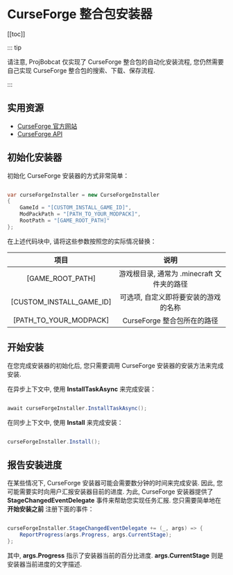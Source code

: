 # CurseForge 整合包安装器

[[toc]]

::: tip

请注意, ProjBobcat 仅实现了 CurseForge 整合包的自动化安装流程, 您仍然需要自己实现 CurseForge 整合包的搜索、下载、保存流程. 

:::

## 实用资源

- [CurseForge 官方网站](https://www.curseforge.com/)
- [CurseForge API](https://docs.curseforge.com/)

## 初始化安装器

初始化 CurseForge 安装器的方式非常简单：

```c#

var curseForgeInstaller = new CurseForgeInstaller
{
    GameId = "[CUSTOM_INSTALL_GAME_ID]",
    ModPackPath = "[PATH_TO_YOUR_MODPACK]",
    RootPath = "[GAME_ROOT_PATH]"
};

```

在上述代码块中, 请将这些参数按照您的实际情况替换：

|                  项目                  |             说明              |
|:------------------------------------:|:---------------------------:|
|           [GAME_ROOT_PATH]           | 游戏根目录, 通常为 .minecraft 文件夹的路径 |
|       [CUSTOM_INSTALL_GAME_ID]       |     可选项, 自定义即将要安装的游戏的名称      |
|        [PATH_TO_YOUR_MODPACK]        |     CurseForge 整合包所在的路径     |

## 开始安装

在您完成安装器的初始化后, 您只需要调用 CurseForge 安装器的安装方法来完成安装. 

在异步上下文中, 使用 **InstallTaskAsync** 来完成安装：

```c#

await curseForgeInstaller.InstallTaskAsync();

```

在同步上下文中, 使用 **Install** 来完成安装：

```c#

curseForgeInstaller.Install();

```

## 报告安装进度

在某些情况下, CurseForge 安装器可能会需要数分钟的时间来完成安装. 
因此, 您可能需要实时向用户汇报安装器目前的进度. 
为此, CurseForge 安装器提供了 **StageChangedEventDelegate** 事件来帮助您实现任务汇报. 
您只需要简单地在 **开始安装之前** 注册下面的事件：

```c#

curseForgeInstaller.StageChangedEventDelegate += (_, args) => {
    ReportProgress(args.Progress, args.CurrentStage);
};

```

其中,  **args.Progress** 指示了安装器当前的百分比进度. **args.CurrentStage** 则是安装器当前进度的文字描述. 

